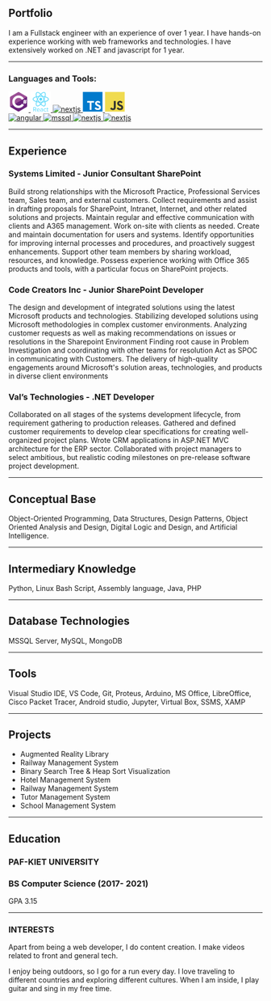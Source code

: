 ## Portfolio

I am a Fullstack engineer with an experience of over 1 year. I have hands-on experience working with web frameworks and technologies. I have extensively worked on .NET and javascript for 1 year.

---

<h3 align="left">Languages and Tools:</h3>
<p align="left"> 
<a href="https://www.w3schools.com/cs/" target="_blank" rel="noreferrer"> <img src="https://raw.githubusercontent.com/devicons/devicon/master/icons/csharp/csharp-original.svg" alt="csharp" width="40" height="40"/> </a>
<a href="https://react.dev/" target="_blank" rel="noreferrer"> <img src="https://raw.githubusercontent.com/devicons/devicon/master/icons/react/react-original-wordmark.svg" alt="react" width="40" height="40"/> </a> 
<a href="https://nextjs.org/" target="_blank" rel="noreferrer"> <img src="https://upload.vectorlogo.zone/logos/nextjs/images/2d3864ef-00e0-4026-ab1d-30e4a98e2899.svg" alt="nextjs" width="auto" height="40"/> </a>  
<a href="https://www.typescriptlang.org/" target="_blank" rel="noreferrer"> <img src="https://raw.githubusercontent.com/devicons/devicon/master/icons/typescript/typescript-original.svg" alt="java" width="40" height="40"/> </a> 
<a href="https://developer.mozilla.org/en-US/docs/Web/JavaScript" target="_blank" rel="noreferrer"> <img src="https://raw.githubusercontent.com/devicons/devicon/master/icons/javascript/javascript-original.svg" alt="nextjs" width="40" height="40"/> </a>  <br/>
<a href="https://angular.io/" target="_blank" rel="noreferrer"> <img src="https://angular.io/assets/images/logos/angular/angular.svg"" alt="angular" width="40" height="40"/> </a> 
<a href="https://www.microsoft.com/en-us/sql-server" target="_blank" rel="noreferrer"> <img src="https://www.svgrepo.com/show/303229/microsoft-sql-server-logo.svg" alt="mssql" width="40" height="40"/> </a>
<a href="https://azure.microsoft.com/en-us/" target="_blank" rel="noreferrer"> <img src="https://www.vectorlogo.zone/logos/microsoft_azure/microsoft_azure-icon.svg" alt="nextjs" width="40" height="40"/> </a>  
<a href="https://git-scm.com/" target="_blank" rel="noreferrer"> <img src="https://www.vectorlogo.zone/logos/git-scm/git-scm-icon.svg" alt="nextjs" width="40" height="40"/> </a>  
</p>

---

## Experience

### Systems Limited - Junior Consultant SharePoint

Build strong relationships with the Microsoft Practice, Professional Services team, Sales team, and external customers. Collect requirements and assist in drafting proposals for SharePoint, Intranet, Internet, and other related solutions and projects. Maintain regular and effective communication with clients and A365 management. Work on-site with clients as needed. Create and maintain documentation for users and systems. Identify opportunities for improving internal processes and procedures, and proactively suggest enhancements. Support other team members by sharing workload, resources, and knowledge. Possess experience working with Office 365 products and tools, with a particular focus on SharePoint projects.

### Code Creators Inc - Junior SharePoint Developer

The design and development of integrated solutions using the latest Microsoft products and technologies. Stabilizing developed solutions using Microsoft methodologies in complex customer environments. Analyzing customer requests as well as making recommendations on issues or resolutions in the Sharepoint Environment Finding root cause in Problem Investigation and coordinating with other teams for resolution Act as SPOC in communicating with Customers. The delivery of high-quality engagements around Microsoft's solution areas, technologies, and products in diverse client environments

### Val’s Technologies - .NET Developer

Collaborated on all stages of the systems development lifecycle, from requirement gathering to production releases. Gathered and defined customer requirements to develop clear specifications for creating well-organized project plans. Wrote CRM applications in ASP.NET MVC architecture for the ERP sector. Collaborated with project managers to select ambitious, but realistic coding milestones on pre-release software project development.


---

## Conceptual Base

Object-Oriented Programming, Data Structures, Design Patterns, Object Oriented Analysis and Design, Digital Logic and Design, and Artificial Intelligence.

---

## Intermediary Knowledge

Python, Linux Bash Script, Assembly language, Java, PHP

---

## Database Technologies

MSSQL Server, MySQL, MongoDB

---

## Tools

Visual Studio IDE, VS Code, Git, Proteus, Arduino, MS Office, LibreOffice, Cisco Packet Tracer, Android studio, Jupyter, Virtual Box, SSMS, XAMP

---

## Projects

<ul>
  <li>Augmented Reality Library</li>
  <li>Railway Management System</li>
  <li>Binary Search Tree & Heap Sort Visualization</li>
  <li>Hotel Management System</li>
  <li>Railway Management System</li>
  <li>Tutor Management System </li>
  <li>School Management System </li>
</ul>  


---


## Education

### **PAF-KIET UNIVERSITY**
### BS Computer Science (2017- 2021)
GPA 3.15

---

### INTERESTS
Apart from being a web developer, I do content creation. I make videos related to front and general tech.

I enjoy being outdoors, so I go for a run every day. I love traveling to different countries and exploring different cultures. When I am inside, I play guitar and sing in my free time.
